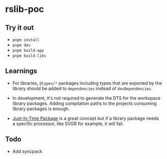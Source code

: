# rslib-poc

## Try it out

- `pnpm install`
- `pnpm dev`
- `pnpm build-app`
- `pnpm build-libs`

## Learnings

- For libraries, `@types/*` packages including types that are exported by the library should be added to `dependencies` instead of `devDependencies`.

- In development, it's not required to generate the DTS for the workspace library packages. Adding compilation paths to the projects consuming library packages is enough.

- [Just-In-Time Package](https://www.shew.dev/monorepos/packaging/jit) is a great concept but if a library package needs a specific processor, like SVGR for example, it will fail.

## Todo

- Add syncpack
